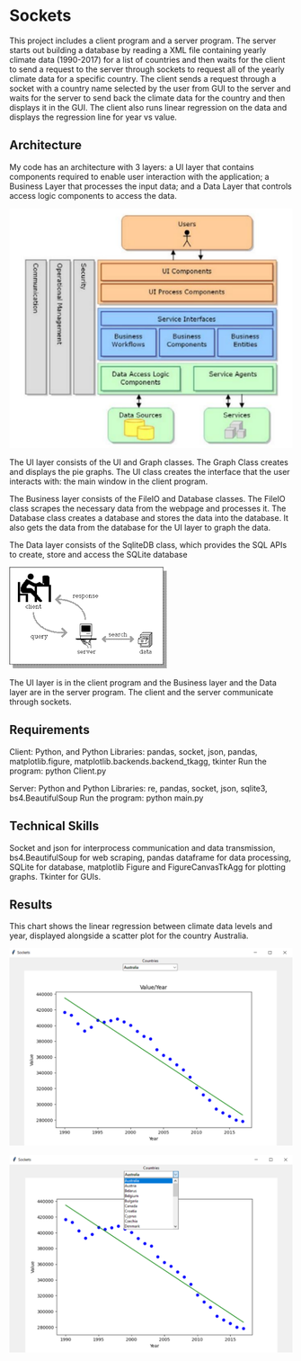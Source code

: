 # Sockets

This project includes a client program and a server program.  The server starts out building a database by reading a XML file containing yearly climate data (1990-2017) for a list of countries and then waits for the client to send a request to the server through sockets to request all of the  yearly climate data for a specific country. The client sends a request through a socket with a country name selected by the user from GUI to the server and waits for the server to send back the climate data for the country and then displays it in the GUI. The client also runs linear regression on the data and displays the regression line for year vs value.

## Architecture

My code has an architecture with 3 layers: a UI layer that contains components required to enable user interaction with the application; a Business Layer that processes the input data; and a Data Layer that controls access logic components to access the data.

![image](https://github.com/carab9/sockets/blob/main/architecture.png)

The UI layer consists of the UI and Graph classes. The Graph Class creates and displays  the pie graphs. The UI class creates the interface that the user interacts with: the main window in the client program.

The Business layer consists of the FileIO and Database classes. The FileIO class scrapes the necessary data from the webpage and processes it. The Database class creates a database and stores the data into the database. It also gets the data from the database for the UI layer to graph the data.

The Data layer consists of the SqliteDB class, which provides the SQL APIs to create, store and access the SQLite database 

![image](https://github.com/carab9/sockets/blob/main/client_server.png)

The UI layer is in the client program and the Business layer and the Data layer are in the server program. The client and the server communicate through sockets.

## Requirements

Client:
Python, and Python Libraries: pandas, socket, json, pandas, matplotlib.figure, matplotlib.backends.backend_tkagg, tkinter
Run the program: python Client.py

Server:
Python and Python Libraries: re, pandas, socket, json, sqlite3, bs4.BeautifulSoup
Run the program: python main.py

## Technical Skills

Socket and json for interprocess communication and data transmission, bs4.BeautifulSoup for web scraping, pandas dataframe for data processing, SQLite for database, matplotlib Figure and FigureCanvasTkAgg for plotting graphs. Tkinter for GUIs.

## Results

This chart shows the linear regression between climate data levels and year, displayed alongside a scatter plot for the country Australia.

![image](https://github.com/carab9/sockets/blob/main/linreg_graph.png)

![image](https://github.com/carab9/sockets/blob/main/linreg_graph_menu.png)
